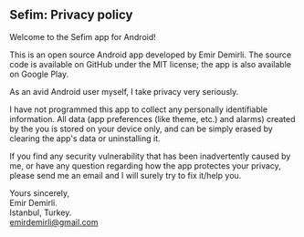 ## Sefim: Privacy policy

Welcome to the Sefim app for Android!

This is an open source Android app developed by Emir Demirli. The source code is available on GitHub under the MIT license; the app is also available on Google Play.

As an avid Android user myself, I take privacy very seriously.

I have not programmed this app to collect any personally identifiable information. All data (app preferences (like theme, etc.) and alarms) created by the you is stored on your device only, and can be simply erased by clearing the app's data or uninstalling it.

If you find any security vulnerability that has been inadvertently caused by me, or have any question regarding how the app protectes your privacy, please send me an email and I will surely try to fix it/help you.

Yours sincerely,  
Emir Demirli.  
Istanbul, Turkey.  
emirdemirli@gmail.com
